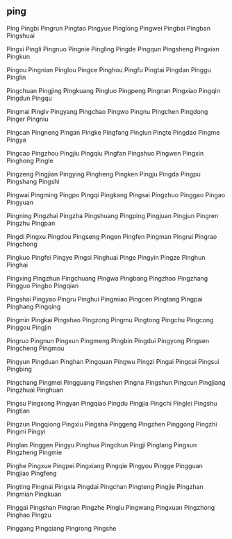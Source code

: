 ping
---

Ping Pingbi Pingrun Pingtao Pingyue Pinglong Pingwei Pingbai Pingban Pingshuai

Pingxi Pingli Pingnuo Pingnie Pingling Pingde Pingqun Pingsheng Pingxian Pingkun

Pingou Pingnian Pinglou Pingce Pinghou Pingfu Pingtai Pingdan Pinggu Pinglin

Pingchuan Pingjing Pingkuang Pingluo Pingpeng Pingnan Pingxiao Pingqin Pingdun Pingqu

Pingmai Pinglv Pingyang Pingchao Pingwo Pingnu Pingchen Pingdong Pinger Pingniu

Pingcan Pingneng Pingan Pingke Pingfang Pinglun Pingte Pingdao Pingme Pingya

Pingcao Pingzhou Pingjiu Pingqiu Pingfan Pingshuo Pingwen Pingxin Pinghong Pingle

Pingzeng Pingjian Pingying Pingheng Pingken Pingju Pingda Pingpu Pingshang Pingshi

Pingwai Pingming Pingpo Pingqi Pingkang Pingsai Pingzhuo Pinggao Pingao Pingyuan

Pingning Pingzhai Pingzha Pingshuang Pingping Pingjuan Pingjun Pingren Pingzhu Pingpan

Pingdi Pingxu Pingdou Pingseng Pingen Pingfen Pingman Pingrui Pingrao Pingchong

Pingkuo Pingfei Pingye Pingsi Pinghuai Pinge Pingyin Pingze Pinghun Pinghai

Pingxing Pingzhun Pingchuang Pingwa Pingbang Pingzhao Pingzhang Pingguo Pingbo   Pingqian

Pingshai Pingyao Pingru Pinghui Pingmiao Pingcen Pingtang Pingpai Pinghang Pingqing

Pingmin Pingkai Pingshao Pingzong Pingmu Pingtong Pingchu Pingcong Pinggou Pingjin

Pingruo Pingnun Pingxun Pingmeng Pingbin Pingdui Pingyong Pingsen Pingcheng Pingmou

Pingyun Pingduan Pinghan Pingquan Pingwu Pingzi Pingai Pingcai Pingsui Pingbing

Pingchang Pingmei Pingguang Pingshen Pingna Pingshun Pingcun Pingjiang Pingzhuai Pinghuan

Pingsu Pingsong Pingyan Pingqiao Pingdu Pingjia Pingchi Pinglei Pingshu Pingtian

Pingzun Pingqiong Pingxiu Pingsha Pinggeng Pingzhen Pinggong Pingzhi Pingmi Pingyi

Pinglan Pinggen Pingyu Pinghua Pingchun Pingji Pinglang Pingsun Pingzheng Pingmie

Pinghe Pingxue Pingpei Pingxiang Pingqie Pingyou Pingge Pingguan Pingjiao Pingfeng

Pingting Pingnai Pingxia Pingdai Pingchan Pingteng Pingjie Pingzhan Pingmian Pingkuan

Pinggai Pingshan Pingran Pingzhe Pinglu Pingwang Pingxuan Pingzhong Pinghao Pingzu

Pinggang Pingqiang Pingrong Pingshe 
